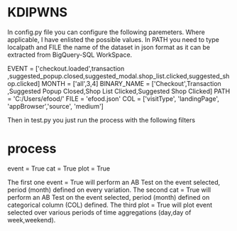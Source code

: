 # KDIPWNS

In config.py file you can configure the following paremeters.
Where applicable, I have enlisted the possible values.
In PATH you need to type localpath and FILE the name of the dataset in json format as it can be extracted from BigQuery-SQL WorkSpace.

EVENT = ['checkout.loaded',transaction ,suggested_popup.closed,suggested_modal.shop_list.clicked,suggested_shop.clicked]
MONTH = ['all',3,4]
BINARY_NAME = ['Checkout',Transaction ,Suggested Popup Closed,Shop List Clicked,Suggested Shop Clicked]
PATH = 'C:/Users/efood/' 
FILE = 'efood.json'
COL = ['visitType', 'landingPage', 'appBrowser','source', 'medium']

Then in test.py you just run the process with the following filters
# process
event = True
cat = True
plot = True

The first one event = True will perform an AB Test on the event selected, period (month) defined on every variation.
The second cat = True will perform an AB Test on the event selected, period (month) defined on categorical column (COL) defined.
The third plot = True will plot event selected over various periods of time aggregations (day,day of week,weekend).
